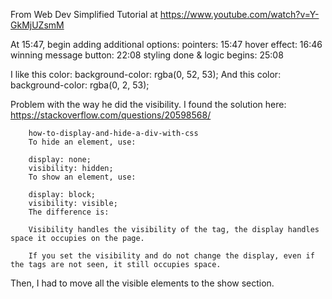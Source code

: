 From Web Dev Simplified Tutorial at https://www.youtube.com/watch?v=Y-GkMjUZsmM

At 15:47, begin adding additional options:
pointers: 15:47
hover effect: 16:46
winning message button: 22:08
styling done & logic begins: 25:08

I like this color: background-color: rgba(0, 52, 53);
And this color: background-color: rgba(0, 2, 53);

Problem with the way he did the visibility. I found the solution here: https://stackoverflow.com/questions/20598568/

        how-to-display-and-hide-a-div-with-css
        To hide an element, use:

        display: none;
        visibility: hidden;
        To show an element, use:

        display: block;
        visibility: visible;
        The difference is:

        Visibility handles the visibility of the tag, the display handles space it occupies on the page.

        If you set the visibility and do not change the display, even if the tags are not seen, it still occupies space.

Then, I had to move all the visible elements to the show section.
